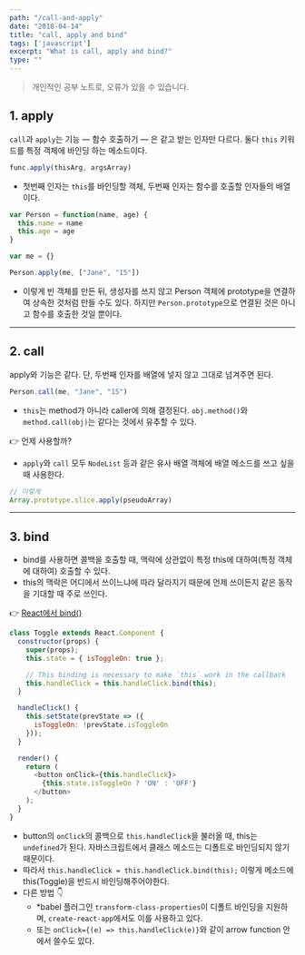 ```yaml
---
path: "/call-and-apply"
date: "2018-04-14"
title: "call, apply and bind"
tags: ['javascript']
excerpt: "What is call, apply and bind?"
type: ""
---
```


> 개인적인 공부 노트로, 오류가 있을 수 있습니다.

## 1. apply

`call`과 `apply`는 기능 — 함수 호출하기 — 은 같고 받는 인자만 다르다. 둘다 `this` 키워드를 특정 객체에 바인딩 하는 메소드이다. 

```javascript
func.apply(thisArg, argsArray)
```

- 첫번째 인자는 `this`를 바인딩할 객체, 두번째 인자는 함수를 호출할 인자들의 배열이다.

```javascript
var Person = function(name, age) {
  this.name = name
  this.age = age
}

var me = {}

Person.apply(me, ["Jane", "15"])
```

- 이렇게 빈 객체를 만든 뒤, 생성자를 쓰지 않고 Person 객체에 prototype을 연결하여 상속한 것처럼 만들 수도 있다. 하지만 `Person.prototype`으로 연결된 것은 아니고 함수를 호출한 것일 뿐이다.

---

## 2. call

apply와 기능은 같다. 단, 두번째 인자를 배열에 넣지 않고 그대로 넘겨주면 된다.

```javascript
Person.call(me, "Jane", "15")
```

- `this`는 method가 아니라 caller에 의해 결정된다. `obj.method()`와 `method.call(obj)`는 같다는 것에서 유추할 수 있다.

:point_right: 언제 사용할까?

- `apply`와 `call` 모두 `NodeList` 등과 같은 유사 배열 객체에 배열 메소드를 쓰고 싶을 때 사용한다.

```javascript
// 이렇게
Array.prototype.slice.apply(pseudoArray)
```

---

## 3. bind

- bind를 사용하면 콜백을 호출할 때, 맥락에 상관없이 특정 this에 대하여(특정 객체에 대하여) 호출할 수 있다. 
- this의 맥락은 어디에서 쓰이느냐에 따라 달라지기 때문에 언제 쓰이든지 같은 동작을 기대할 때 주로 쓰인다.

:point_right: [React에서 bind()](https://reactjs.org/docs/handling-events.html)

```javascript
class Toggle extends React.Component {
  constructor(props) {
    super(props);
    this.state = { isToggleOn: true };

    // This binding is necessary to make `this` work in the callback
    this.handleClick = this.handleClick.bind(this);
  }

  handleClick() {
    this.setState(prevState => ({
      isToggleOn: !prevState.isToggleOn
    }));
  }

  render() {
    return (
      <button onClick={this.handleClick}>
        {this.state.isToggleOn ? 'ON' : 'OFF'}
      </button>
    );
  }
}
```

- button의 `onClick`의 콜백으로 `this.handleClick`을 불러올 때, this는 `undefined`가 된다. 자바스크립트에서 클래스 메소드는 디폴트로 바인딩되지 않기 때문이다. 
- 따라서 `this.handleClick = this.handleClick.bind(this);` 이렇게 메소드에 this(Toggle)을 반드시 바인딩해주어야한다.
- 다른 방법 :point_down:
  - *babel 플러그인 `transform-class-properties`이 디폴트 바인딩을 지원하며, `create-react-app`에서도 이를 사용하고 있다.
  - 또는 `onClick={(e) => this.handleClick(e)}`와 같이 arrow function 안에서 쓸수도 있다.
